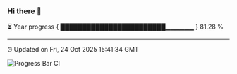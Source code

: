 ### Hi there 👋

⏳ Year progress { ████████████████████████▁▁▁▁▁▁ } 81.28 %

---

⏰ Updated on Fri, 24 Oct 2025 15:41:34 GMT

![Progress Bar CI](https://github.com/IshwaranRudhara/GIT-ACTION/workflows/Progress%20Bar%20CI/badge.svg)
